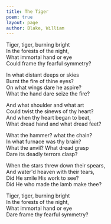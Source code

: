 ```yaml
---
title: The Tiger
poem: true
layout: page
author: Blake, William
---
```

Tiger, tiger, burning bright  
In the forests of the night,  
What immortal hand or eye  
Could frame thy fearful symmetry?  

In what distant deeps or skies  
Burnt the fire of thine eyes?  
On what wings dare he aspire?  
What the hand dare seize the fire?  

And what shoulder and what art  
Could twist the sinews of thy heart?  
And when thy heart began to beat,  
What dread hand and what dread feet?  

What the hammer? what the chain?  
In what furnace was thy brain?  
What the anvil? What dread grasp  
Dare its deadly terrors clasp?  

When the stars threw down their spears,  
And water'd heaven with their tears,  
Did He smile His work to see?  
Did He who made the lamb make thee?  

Tiger, tiger, burning bright  
In the forests of the night,  
What immortal hand or eye  
Dare frame thy fearful symmetry?


